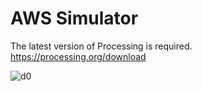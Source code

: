 # AWS Simulator 
The latest version of Processing is required.
https://processing.org/download

![d0](https://github.com/WMasterJedi/AWS-Simulator/assets/113100510/d24a757f-c1b0-485e-a04b-a295d1ce8a2b)
